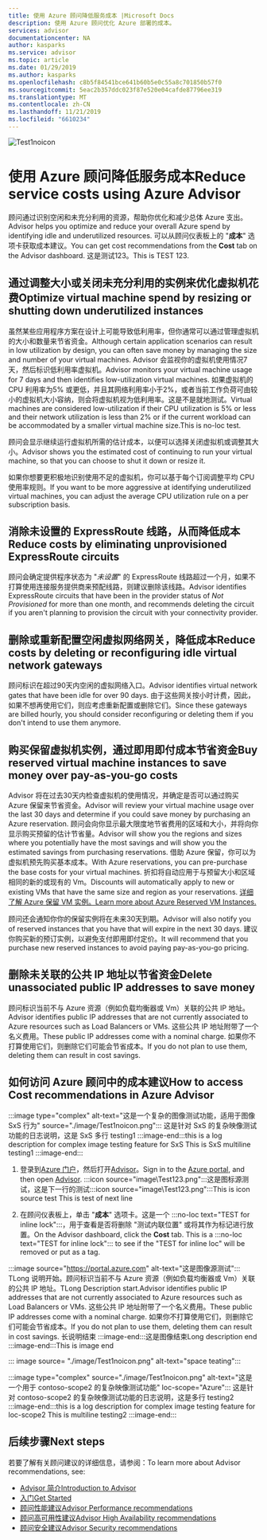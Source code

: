 ```yaml
---
title: 使用 Azure 顾问降低服务成本 |Microsoft Docs
description: 使用 Azure 顾问优化 Azure 部署的成本。
services: advisor
documentationcenter: NA
author: kasparks
ms.service: advisor
ms.topic: article
ms.date: 01/29/2019
ms.author: kasparks
ms.openlocfilehash: c8b5f84541bce641b60b5e0c55a8c701850b57f0
ms.sourcegitcommit: 5eac2b357ddc023f87e520e04cafde87796ee319
ms.translationtype: MT
ms.contentlocale: zh-CN
ms.lasthandoff: 11/21/2019
ms.locfileid: "6610234"
---
```

![Test1noicon](./image/Test1noicon.png)

# <a name="reduce-service-costs-using-azure-advisor"></a><span data-ttu-id="ce66e-104">使用 Azure 顾问降低服务成本</span><span class="sxs-lookup"><span data-stu-id="ce66e-104">Reduce service costs using Azure Advisor</span></span>

<span data-ttu-id="ce66e-105">顾问通过识别空闲和未充分利用的资源，帮助你优化和减少总体 Azure 支出。</span><span class="sxs-lookup"><span data-stu-id="ce66e-105">Advisor helps you optimize and reduce your overall Azure spend by identifying idle and underutilized resources.</span></span> <span data-ttu-id="ce66e-106">可以从顾问仪表板上的 "**成本**" 选项卡获取成本建议。</span><span class="sxs-lookup"><span data-stu-id="ce66e-106">You can get cost recommendations from the **Cost** tab on the Advisor dashboard.</span></span> <span data-ttu-id="ce66e-107">这是测试123。</span><span class="sxs-lookup"><span data-stu-id="ce66e-107">This is TEST 123.</span></span>

## <a name="optimize-virtual-machine-spend-by-resizing-or-shutting-down-underutilized-instances"></a><span data-ttu-id="ce66e-108">通过调整大小或关闭未充分利用的实例来优化虚拟机花费</span><span class="sxs-lookup"><span data-stu-id="ce66e-108">Optimize virtual machine spend by resizing or shutting down underutilized instances</span></span> 

<span data-ttu-id="ce66e-109">虽然某些应用程序方案在设计上可能导致低利用率，但你通常可以通过管理虚拟机的大小和数量来节省资金。</span><span class="sxs-lookup"><span data-stu-id="ce66e-109">Although certain application scenarios can result in low utilization by design, you can often save money by managing the size and number of your virtual machines.</span></span> <span data-ttu-id="ce66e-110">Advisor 会监视你的虚拟机使用情况7天，然后标识低利用率虚拟机。</span><span class="sxs-lookup"><span data-stu-id="ce66e-110">Advisor monitors your virtual machine usage for 7 days and then identifies low-utilization virtual machines.</span></span> <span data-ttu-id="ce66e-111">如果虚拟机的 CPU 利用率为5% 或更低，并且其网络利用率小于2%，或者当前工作负荷可由较小的虚拟机大小容纳，则会将虚拟机视为低利用率。这是不是就地测试。</span><span class="sxs-lookup"><span data-stu-id="ce66e-111">Virtual machines are considered low-utilization if their CPU utilization is 5% or less and their network utilization is less than 2% or if the current workload can be accommodated by a smaller virtual machine size.This is no-loc test.</span></span>

<span data-ttu-id="ce66e-112">顾问会显示继续运行虚拟机所需的估计成本，以便可以选择关闭虚拟机或调整其大小。</span><span class="sxs-lookup"><span data-stu-id="ce66e-112">Advisor shows you the estimated cost of continuing to run your virtual machine, so that you can choose to shut it down or resize it.</span></span>

<span data-ttu-id="ce66e-113">如果你想要更积极地识别使用不足的虚拟机，你可以基于每个订阅调整平均 CPU 使用率规则。</span><span class="sxs-lookup"><span data-stu-id="ce66e-113">If you want to be more aggressive at identifying underutilized virtual machines, you can adjust the average CPU utilization rule on a per subscription basis.</span></span>

## <a name="reduce-costs-by-eliminating-unprovisioned-expressroute-circuits"></a><span data-ttu-id="ce66e-114">消除未设置的 ExpressRoute 线路，从而降低成本</span><span class="sxs-lookup"><span data-stu-id="ce66e-114">Reduce costs by eliminating unprovisioned ExpressRoute circuits</span></span>

<span data-ttu-id="ce66e-115">顾问会确定提供程序状态为 "*未设置*" 的 ExpressRoute 线路超过一个月，如果不打算使用连接服务提供商来预配线路，则建议删除该线路。</span><span class="sxs-lookup"><span data-stu-id="ce66e-115">Advisor identifies ExpressRoute circuits that have been in the provider status of *Not Provisioned* for more than one month, and recommends deleting the circuit if you aren't planning to provision the circuit with your connectivity provider.</span></span>

## <a name="reduce-costs-by-deleting-or-reconfiguring-idle-virtual-network-gateways"></a><span data-ttu-id="ce66e-116">删除或重新配置空闲虚拟网络网关，降低成本</span><span class="sxs-lookup"><span data-stu-id="ce66e-116">Reduce costs by deleting or reconfiguring idle virtual network gateways</span></span>

<span data-ttu-id="ce66e-117">顾问标识在超过90天内空闲的虚拟网络入口。</span><span class="sxs-lookup"><span data-stu-id="ce66e-117">Advisor identifies virtual network gates that have been idle for over 90 days.</span></span> <span data-ttu-id="ce66e-118">由于这些网关按小时计费，因此，如果不想再使用它们，则应考虑重新配置或删除它们。</span><span class="sxs-lookup"><span data-stu-id="ce66e-118">Since these gateways are billed hourly, you should consider reconfiguring or deleting them if you don't intend to use them anymore.</span></span> 

## <a name="buy-reserved-virtual-machine-instances-to-save-money-over-pay-as-you-go-costs"></a><span data-ttu-id="ce66e-119">购买保留虚拟机实例，通过即用即付成本节省资金</span><span class="sxs-lookup"><span data-stu-id="ce66e-119">Buy reserved virtual machine instances to save money over pay-as-you-go costs</span></span>

<span data-ttu-id="ce66e-120">Advisor 将在过去30天内检查虚拟机的使用情况，并确定是否可以通过购买 Azure 保留来节省资金。</span><span class="sxs-lookup"><span data-stu-id="ce66e-120">Advisor will review your virtual machine usage over the last 30 days and determine if you could save money by purchasing an Azure reservation.</span></span> <span data-ttu-id="ce66e-121">顾问会向你显示最大限度地节省费用的区域和大小，并将向你显示购买预留的估计节省量。</span><span class="sxs-lookup"><span data-stu-id="ce66e-121">Advisor will show you the regions and sizes where you potentially have the most savings and will show you the estimated savings from purchasing reservations.</span></span> <span data-ttu-id="ce66e-122">借助 Azure 保留，你可以为虚拟机预先购买基本成本。</span><span class="sxs-lookup"><span data-stu-id="ce66e-122">With Azure reservations, you can pre-purchase the base costs for your virtual machines.</span></span> <span data-ttu-id="ce66e-123">折扣将自动应用于与预留大小和区域相同的新的或现有的 Vm。</span><span class="sxs-lookup"><span data-stu-id="ce66e-123">Discounts will automatically apply to new or existing VMs that have the same size and region as your reservations.</span></span> [<span data-ttu-id="ce66e-124">详细了解 Azure 保留 VM 实例。</span><span class="sxs-lookup"><span data-stu-id="ce66e-124">Learn more about Azure Reserved VM Instances.</span></span>](https://azure.microsoft.com/pricing/reserved-vm-instances/)

<span data-ttu-id="ce66e-125">顾问还会通知你你的保留实例将在未来30天到期。</span><span class="sxs-lookup"><span data-stu-id="ce66e-125">Advisor will also notify you of reserved instances that you have that will expire in the next 30 days.</span></span> <span data-ttu-id="ce66e-126">建议你购买新的预订实例，以避免支付即用即付定价。</span><span class="sxs-lookup"><span data-stu-id="ce66e-126">It will recommend that you purchase new reserved instances to avoid paying pay-as-you-go pricing.</span></span>

## <a name="delete-unassociated-public-ip-addresses-to-save-money"></a><span data-ttu-id="ce66e-127">删除未关联的公共 IP 地址以节省资金</span><span class="sxs-lookup"><span data-stu-id="ce66e-127">Delete unassociated public IP addresses to save money</span></span>

<span data-ttu-id="ce66e-128">顾问标识当前不与 Azure 资源（例如负载均衡器或 Vm）关联的公共 IP 地址。</span><span class="sxs-lookup"><span data-stu-id="ce66e-128">Advisor identifies public IP addresses that are not currently associated to Azure resources such as Load Balancers or VMs.</span></span> <span data-ttu-id="ce66e-129">这些公共 IP 地址附带了一个名义费用。</span><span class="sxs-lookup"><span data-stu-id="ce66e-129">These public IP addresses come with a nominal charge.</span></span> <span data-ttu-id="ce66e-130">如果你不打算使用它们，则删除它们可能会节省成本。</span><span class="sxs-lookup"><span data-stu-id="ce66e-130">If you do not plan to use them, deleting them can result in cost savings.</span></span>

## <a name="how-to-access-cost-recommendations-in-azure-advisor"></a><span data-ttu-id="ce66e-131">如何访问 Azure 顾问中的成本建议</span><span class="sxs-lookup"><span data-stu-id="ce66e-131">How to access Cost recommendations in Azure Advisor</span></span>

:::image type="complex"  alt-text="这是一个复杂的图像测试功能，适用于图像 SxS 行为" source="./image/Test1noicon.png"::: 
<span data-ttu-id="ce66e-133">这是针对 SxS 的复杂映像测试功能的日志说明，这是 SxS 多行 testing1 :::image-end:::</span><span class="sxs-lookup"><span data-stu-id="ce66e-133">this is a log description for complex image testing feature for SxS This is SxS multiline testing1 :::image-end:::</span></span>

1. <span data-ttu-id="ce66e-134">登录到[Azure 门户](https://portal.azure.com)，然后打开[Advisor](https://aka.ms/azureadvisordashboard)。</span><span class="sxs-lookup"><span data-stu-id="ce66e-134">Sign in to the [Azure portal](https://portal.azure.com), and then open [Advisor](https://aka.ms/azureadvisordashboard).</span></span>
<span data-ttu-id="ce66e-135">:::icon source="image\Test123.png":::这是图标源测试，这是下一行的测试</span><span class="sxs-lookup"><span data-stu-id="ce66e-135">:::icon source="image\Test123.png":::This is icon source test This is test of next line</span></span>

2.  <span data-ttu-id="ce66e-136">在顾问仪表板上，单击 "**成本**" 选项卡。这是一个 :::no-loc text="TEST for inline lock":::，用于查看是否将删除 "测试内联位置" 或将其作为标记进行放置。</span><span class="sxs-lookup"><span data-stu-id="ce66e-136">On the Advisor dashboard, click the **Cost** tab. This is a :::no-loc text="TEST for inline lock"::: to see if the "TEST for inline loc" will be removed or put as a tag.</span></span>

:::image source="https://portal.azure.com" alt-text="这是图像源测试":::
<span data-ttu-id="ce66e-138">TLong 说明开始。顾问标识当前不与 Azure 资源（例如负载均衡器或 Vm）关联的公共 IP 地址。</span><span class="sxs-lookup"><span data-stu-id="ce66e-138">TLong Description start.Advisor identifies public IP addresses that are not currently associated to Azure resources such as Load Balancers or VMs.</span></span> <span data-ttu-id="ce66e-139">这些公共 IP 地址附带了一个名义费用。</span><span class="sxs-lookup"><span data-stu-id="ce66e-139">These public IP addresses come with a nominal charge.</span></span> <span data-ttu-id="ce66e-140">如果你不打算使用它们，则删除它们可能会节省成本。</span><span class="sxs-lookup"><span data-stu-id="ce66e-140">If you do not plan to use them, deleting them can result in cost savings.</span></span>
<span data-ttu-id="ce66e-141">长说明结束 :::image-end:::这是图像结束</span><span class="sxs-lookup"><span data-stu-id="ce66e-141">Long description end :::image-end:::This is image end</span></span>

::: image source= "./image/Test1noicon.png" alt-text="space teating":::

:::image type="complex" source="./image/Test1noicon.png" alt-text="这是一个用于 contoso-scope2 的复杂映像测试功能" loc-scope="Azure"::: 
<span data-ttu-id="ce66e-143">这是针对 contoso-scope2 的复杂映像测试功能的日志说明，这是多行 testing2 :::image-end:::</span><span class="sxs-lookup"><span data-stu-id="ce66e-143">this is a log description for complex image testing feature for loc-scope2 This is multiline testing2 :::image-end:::</span></span>

## <a name="next-steps"></a><span data-ttu-id="ce66e-144">后续步骤</span><span class="sxs-lookup"><span data-stu-id="ce66e-144">Next steps</span></span>

<span data-ttu-id="ce66e-145">若要了解有关顾问建议的详细信息，请参阅：</span><span class="sxs-lookup"><span data-stu-id="ce66e-145">To learn more about Advisor recommendations, see:</span></span>
* [<span data-ttu-id="ce66e-146">Advisor 简介</span><span class="sxs-lookup"><span data-stu-id="ce66e-146">Introduction to Advisor</span></span>](advisor-overview.md)
* [<span data-ttu-id="ce66e-147">入门</span><span class="sxs-lookup"><span data-stu-id="ce66e-147">Get Started</span></span>](advisor-get-started.md)
* [<span data-ttu-id="ce66e-148">顾问性能建议</span><span class="sxs-lookup"><span data-stu-id="ce66e-148">Advisor Performance recommendations</span></span>](advisor-cost-recommendations.md)
* [<span data-ttu-id="ce66e-149">顾问高可用性建议</span><span class="sxs-lookup"><span data-stu-id="ce66e-149">Advisor High Availability recommendations</span></span>](advisor-cost-recommendations.md)
* [<span data-ttu-id="ce66e-150">顾问安全建议</span><span class="sxs-lookup"><span data-stu-id="ce66e-150">Advisor Security recommendations</span></span>](advisor-cost-recommendations.md)
